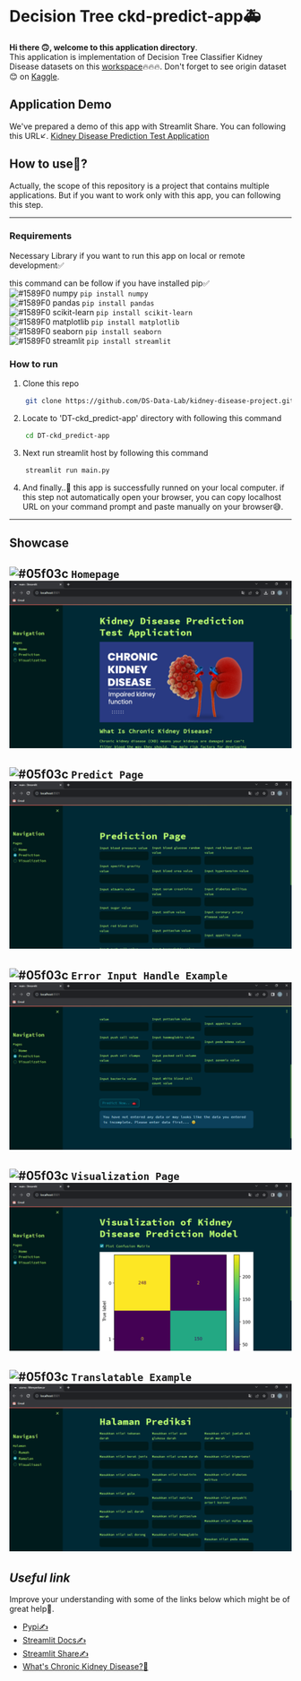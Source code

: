 # Decision Tree ckd-predict-app🚑


**Hi there 🙃, welcome to this application directory**.<br/>
This application is implementation of Decision Tree Classifier Kidney Disease datasets on this [workspace](https://github.com/DS-Data-Lab/kidney-disease-project/blob/main/workspace/DTClassifier-kidney_disease_workspace.ipynb)🔥🔥🔥. Don't forget to see origin dataset😊 on [Kaggle](https://www.kaggle.com/datasets/mansoordaku/ckdisease/).

## Application Demo

We've prepared a demo of this app with Streamlit Share. You can following this URL↙.
[Kidney Disease Prediction Test Application](https://dtckidney-disease.streamlit.app)

## How to use🤔?

Actually, the scope of this repository is a project that contains multiple applications. But if you want to work only with this app, you can following this step.

---

### Requirements

Necessary Library if you want to run this app on local or remote development✅

this command can be follow if you have installed pip✅ <br/>
![#1589F0](https://www.iconsdb.com/icons/download/color/1589F0/circle-16.png) numpy ```pip install numpy``` <br/>
![#1589F0](https://www.iconsdb.com/icons/download/color/1589F0/circle-16.png) pandas ```pip install pandas``` <br/>
![#1589F0](https://www.iconsdb.com/icons/download/color/1589F0/circle-16.png) scikit-learn ```pip install scikit-learn``` <br/>
 ![#1589F0](https://www.iconsdb.com/icons/download/color/1589F0/circle-16.png) matplotlib ```pip install matplotlib``` <br/>
 ![#1589F0](https://www.iconsdb.com/icons/download/color/1589F0/circle-16.png) seaborn ```pip install seaborn``` <br/>
 ![#1589F0](https://www.iconsdb.com/icons/download/color/1589F0/circle-16.png) streamlit ```pip install streamlit``` 
### How to run

1. Clone this repo

```sh
    git clone https://github.com/DS-Data-Lab/kidney-disease-project.git
```

2. Locate to 'DT-ckd_predict-app' directory with following this command

```sh
    cd DT-ckd_predict-app
```

3. Next run streamlit host by following this command

```sh
    streamlit run main.py
```

4. And finally..🥳 this app is successfully runned on your local computer. if this step not automatically open your browser, you can copy localhost URL on your command prompt and paste manually on your browser😅.

---

## Showcase
![#05f03c](https://www.iconsdb.com/icons/download/color/05f03c/circle-16.png) `Homepage`
![showcase/home.png](https://github.com/DS-Data-Lab/kidney-disease-project/blob/main-update-bridge-branch/DT-ckd_predict-app/showcase/home.PNG)
---
![#05f03c](https://www.iconsdb.com/icons/download/color/05f03c/circle-16.png) `Predict Page`
![showcase/home.png](https://github.com/DS-Data-Lab/kidney-disease-project/blob/main-update-bridge-branch/DT-ckd_predict-app/showcase/predict.PNG)
---
![#05f03c](https://www.iconsdb.com/icons/download/color/05f03c/circle-16.png) `Error Input Handle Example`
![showcase/home.png](https://github.com/DS-Data-Lab/kidney-disease-project/blob/main-update-bridge-branch/DT-ckd_predict-app/showcase/errorinputhandle.PNG)
---
![#05f03c](https://www.iconsdb.com/icons/download/color/05f03c/circle-16.png) `Visualization Page`
![showcase/home.png](https://github.com/DS-Data-Lab/kidney-disease-project/blob/main-update-bridge-branch/DT-ckd_predict-app/showcase/visualization.PNG)
---
![#05f03c](https://www.iconsdb.com/icons/download/color/05f03c/circle-16.png) `Translatable Example`
![showcase/home.png](https://github.com/DS-Data-Lab/kidney-disease-project/blob/main-update-bridge-branch/DT-ckd_predict-app/showcase/translateable.PNG)
---

## _Useful link_

Improve your understanding with some of the links below which might be of great help🥰.

- [Pypi✍](https://pypi.org/)
- [Streamlit Docs✍](https://docs.streamlit.io/)
- [Streamlit Share✍](https://share.streamlit.io)
- [What's Chronic Kidney Disease?🧬](https://www.kidney.org/atoz/content/about-chronic-kidney-disease)
